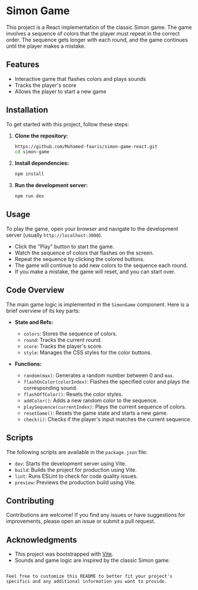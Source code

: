 # Simon Game

This project is a React implementation of the classic Simon game. The game involves a sequence of colors that the player must repeat in the correct order. The sequence gets longer with each round, and the game continues until the player makes a mistake.

## Features

- Interactive game that flashes colors and plays sounds
- Tracks the player's score
- Allows the player to start a new game

## Installation

To get started with this project, follow these steps:

1. **Clone the repository:**

   ```bash
   https://github.com/Mohamed-faaris/simon-game-react.git
   cd simon-game
   ```

2. **Install dependencies:**

   ```bash
   npm install
   ```

3. **Run the development server:**

   ```bash
   npm run dev
   ```

## Usage

To play the game, open your browser and navigate to the development server (usually `http://localhost:3000`).

- Click the "Play" button to start the game.
- Watch the sequence of colors that flashes on the screen.
- Repeat the sequence by clicking the colored buttons.
- The game will continue to add new colors to the sequence each round.
- If you make a mistake, the game will reset, and you can start over.

## Code Overview

The main game logic is implemented in the `SimonGame` component. Here is a brief overview of its key parts:

- **State and Refs:**
    - `colors`: Stores the sequence of colors.
    - `round`: Tracks the current round.
    - `score`: Tracks the player's score.
    - `style`: Manages the CSS styles for the color buttons.

- **Functions:**
    - `random(max)`: Generates a random number between 0 and `max`.
    - `flashOnColor(colorIndex)`: Flashes the specified color and plays the corresponding sound.
    - `flashOffColor()`: Resets the color styles.
    - `addColor()`: Adds a new random color to the sequence.
    - `playSequence(currentIndex)`: Plays the current sequence of colors.
    - `resetGame()`: Resets the game state and starts a new game.
    - `check(i)`: Checks if the player's input matches the current sequence.

## Scripts

The following scripts are available in the `package.json` file:

- `dev`: Starts the development server using Vite.
- `build`: Builds the project for production using Vite.
- `lint`: Runs ESLint to check for code quality issues.
- `preview`: Previews the production build using Vite.

## Contributing

Contributions are welcome! If you find any issues or have suggestions for improvements, please open an issue or submit a pull request.

## Acknowledgments

- This project was bootstrapped with [Vite](https://vitejs.dev/).
- Sounds and game logic are inspired by the classic Simon game.

```

Feel free to customize this README to better fit your project's specifics and any additional information you want to provide.